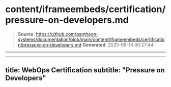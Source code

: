 # content/iframeembeds/certification/pressure-on-developers.md

> **Source**: https://github.com/pantheon-systems/documentation/blob/main/content/iframeembeds/certification/pressure-on-developers.md
> **Generated**: 2025-09-14 00:27:44

---

---
title: WebOps Certification
subtitle: "Pressure on Developers"
---

<Partial file="certification-guide/pressure-on-developers.md" />
